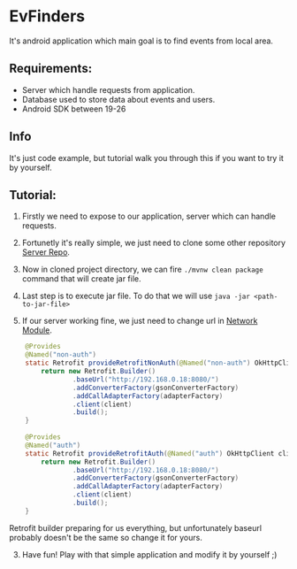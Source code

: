 # EvFinders
It's android application which main goal is to find events from local area.

## Requirements:
- Server which handle requests from application.
- Database used to store data about events and users.
- Android SDK between 19-26

## Info
It's just code example, but tutorial walk you through this if you want to try it by yourself.


## Tutorial:
1. Firstly we need to expose to our application, server which can handle requests.
  1. Fortunetly it's really simple, we just need to clone some other repository [Server Repo](https://github.com/Faelivrinx/evfinder-backend).
  2. Now in cloned project directory, we can fire `./mvnw clean package` command that will create jar file.
  3. Last step is to execute jar file. To do that we will use `java -jar <path-to-jar-file>`
  
2. If our server working fine, we just need to change url in [Network Module](https://github.com/Faelivrinx/EvFinders/blob/master/app/src/main/java/com/example/dominik/evfinders/di/NetworkModule.java).

```java
    @Provides
    @Named("non-auth")
    static Retrofit provideRetrofitNonAuth(@Named("non-auth") OkHttpClient client, GsonConverterFactory gsonConverterFactory, RxJava2CallAdapterFactory adapterFactory){
        return new Retrofit.Builder()
                .baseUrl("http://192.168.0.18:8080/")
                .addConverterFactory(gsonConverterFactory)
                .addCallAdapterFactory(adapterFactory)
                .client(client)
                .build();
    }
    
    @Provides
    @Named("auth")
    static Retrofit provideRetrofitAuth(@Named("auth") OkHttpClient client, GsonConverterFactory gsonConverterFactory, RxJava2CallAdapterFactory adapterFactory){
        return new Retrofit.Builder()
                .baseUrl("http://192.168.0.18:8080/")
                .addConverterFactory(gsonConverterFactory)
                .addCallAdapterFactory(adapterFactory)
                .client(client)
                .build();
    }
```

Retrofit builder preparing for us everything, but unfortunately baseurl probably doesn't be the same so change it for yours.

3. Have fun! Play with that simple application and modify it by yourself ;)


